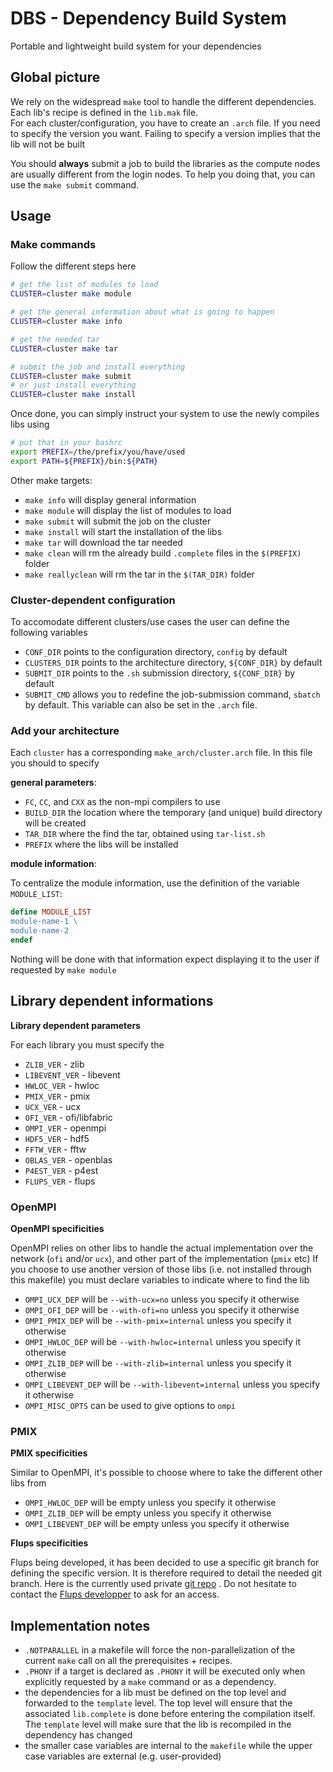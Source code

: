 # DBS - Dependency Build System

Portable and lightweight build system for your dependencies


## Global picture

We rely on the widespread `make` tool to handle the different dependencies.  Each lib's recipe is defined in the `lib.mak` file.  
For each cluster/configuration, you have to create an `.arch` file.
If you need to specify the version you want. Failing to specify a version implies that the lib will not be built

You should **always** submit a job to build the libraries as the compute nodes are usually different from the login nodes.
To help you doing that, you can use the `make submit` command.


## Usage

### Make commands

Follow the different steps here


```bash
# get the list of modules to load
CLUSTER=cluster make module

# get the general information about what is going to happen
CLUSTER=cluster make info

# get the needed tar
CLUSTER=cluster make tar

# submit the job and install everything
CLUSTER=cluster make submit
# or just install everything
CLUSTER=cluster make install
```

Once done, you can simply instruct your system to use the newly compiles libs using

```bash
# put that in your bashrc
export PREFIX=/the/prefix/you/have/used
export PATH=${PREFIX}/bin:${PATH}
```

Other make targets:

- `make info` will display general information
- `make module` will display the list of modules to load
- `make submit` will submit the job on the cluster
- `make install` will start the installation of the libs
- `make tar` will download the tar needed
- `make clean` will rm the already build `.complete` files in the `$(PREFIX)` folder
- `make reallyclean` will rm the tar in the `$(TAR_DIR)` folder


### Cluster-dependent configuration
To accomodate different clusters/use cases the user can define the following variables

- `CONF_DIR` points to the configuration directory, `config` by default
- `CLUSTERS_DIR` points to the architecture directory, `${CONF_DIR}` by default
- `SUBMIT_DIR` points to the `.sh` submission directory, `${CONF_DIR}` by default
- `SUBMIT_CMD` allows you to redefine the job-submission command, `sbatch` by default. This variable can also be set in the `.arch` file.

### Add your architecture

Each `cluster` has a corresponding `make_arch/cluster.arch` file.
In this file you should to specify

**general parameters**:

- `FC`, `CC`, and `CXX` as the non-mpi compilers to use
- `BUILD_DIR` the location where the temporary (and unique) build directory will be created
- `TAR_DIR` where the find the tar, obtained using `tar-list.sh`
- `PREFIX` where the libs will be installed

**module information**:

To centralize the module information, use the definition of the variable `MODULE_LIST`:

```makefile
define MODULE_LIST
module-name-1 \
module-name-2
endef
```

Nothing will be done with that information expect displaying it to the user if requested by `make module`


## Library dependent informations

**Library dependent parameters**

For each library you must specify the 
- `ZLIB_VER` - zlib
- `LIBEVENT_VER` - libevent
- `HWLOC_VER` - hwloc
- `PMIX_VER` - pmix
- `UCX_VER` - ucx
- `OFI_VER` - ofi/libfabric
- `OMPI_VER` - openmpi
- `HDF5_VER` - hdf5
- `FFTW_VER` - fftw
- `OBLAS_VER` - openblas
- `P4EST_VER` - p4est
- `FLUPS_VER` - flups

### OpenMPI

**OpenMPI specificities**

OpenMPI relies on other libs to handle the actual implementation over the network (`ofi` and/or `ucx`), and other part of the implementation (`pmix` etc)
If you choose to use another version of those libs (i.e. not installed through this makefile) you must declare variables to indicate where to find the lib

- `OMPI_UCX_DEP` will be `--with-ucx=no` unless you specify it otherwise
- `OMPI_OFI_DEP` will be `--with-ofi=no` unless you specify it otherwise
- `OMPI_PMIX_DEP` will be `--with-pmix=internal` unless you specify it otherwise
- `OMPI_HWLOC_DEP` will be `--with-hwloc=internal` unless you specify it otherwise
- `OMPI_ZLIB_DEP` will be `--with-zlib=internal` unless you specify it otherwise
- `OMPI_LIBEVENT_DEP` will be `--with-libevent=internal` unless you specify it otherwise
- `OMPI_MISC_OPTS` can be used to give options to `ompi`

### PMIX
**PMIX specificities**

Similar to OpenMPI, it's possible to choose where to take the different other libs from 

- `OMPI_HWLOC_DEP` will be empty unless you specify it otherwise
- `OMPI_ZLIB_DEP` will be empty unless you specify it otherwise
- `OMPI_LIBEVENT_DEP` will be empty unless you specify it otherwise


**Flups specificities**

Flups being developed, it has been decided to use a specific git branch for defining the specific version. It is therefore required to detail the needed git branch. Here is the currently used private [git repo](https://git.immc.ucl.ac.be/examples/flups) . Do not hesitate to contact the [Flups developper](mailto:thomas.gillis@uclouvain.be) to ask for an access. 


## Implementation notes

- `.NOTPARALLEL` in a makefile will force the non-parallelization of the current `make` call on all the prerequisites + recipes.
- `.PHONY` if a target is declared as `.PHONY` it will be executed only when explicitly requested by a `make` command or as a dependency.
- the dependencies for a lib must be defined on the top level and forwarded to the `template` level. The top level will ensure that the associated `lib.complete` is done before entering the compilation itself. The `template` level will make sure that the lib is recompiled in the dependency has changed
- the smaller case variables are internal to the `makefile` while the upper case variables are external (e.g. user-provided)


